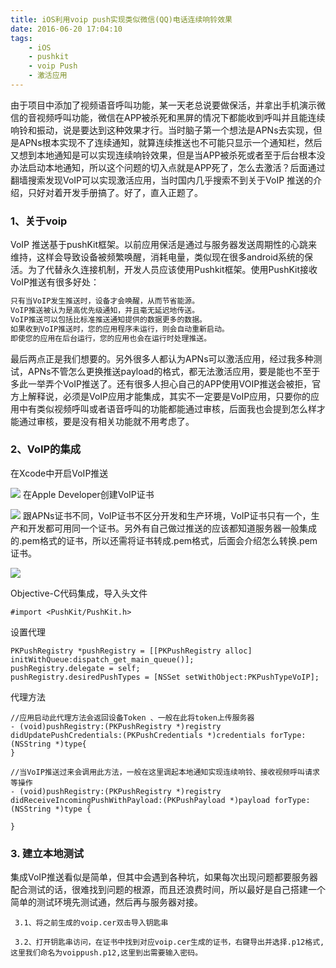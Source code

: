 ```yaml
---
title: iOS利用voip push实现类似微信(QQ)电话连续响铃效果
date: 2016-06-20 17:04:10
tags:
    - iOS
    - pushkit
    - voip Push
    - 激活应用
---
```

由于项目中添加了视频语音呼叫功能，某一天老总说要做保活，并拿出手机演示微信的音视频呼叫功能，微信在APP被杀死和黑屏的情况下都能收到呼叫并且能连续响铃和振动，说是要达到这种效果才行。<!-- more -->当时脑子第一个想法是APNs去实现，但是APNs根本实现不了连续通知，就算连续推送也不可能只显示一个通知栏，然后又想到本地通知是可以实现连续响铃效果，但是当APP被杀死或者至于后台根本没办法启动本地通知，所以这个问题的切入点就是APP死了，怎么去激活？后面通过翻墙搜索发现VoIP可以实现激活应用，当时国内几乎搜索不到关于VoIP 推送的介绍，只好对着开发手册搞了。好了，直入正题了。
	
### 1、关于voip
  VoIP 推送基于pushKit框架。以前应用保活是通过与服务器发送周期性的心跳来维持，这样会导致设备被频繁唤醒，消耗电量，类似现在很多android系统的保活。为了代替永久连接机制，开发人员应该使用Pushkit框架。使用PushKit接收VoIP推送有很多好处：
 ``` bash
只有当VoIP发生推送时，设备才会唤醒，从而节省能源。
VoIP推送被认为是高优先级通知，并且毫无延迟地传送。
VoIP推送可以包括比标准推送通知提供的数据更多的数据。
如果收到VoIP推送时，您的应用程序未运行，则会自动重新启动。
即使您的应用在后台运行，您的应用也会在运行时处理推送。
```
最后两点正是我们想要的。另外很多人都认为APNs可以激活应用，经过我多种测试，APNs不管怎么更换推送payload的格式，都无法激活应用，要是能也不至于多此一举弄个VoIP推送了。还有很多人担心自己的APP使用VOIP推送会被拒，官方上解释说，必须是VoIP应用才能集成，其实不一定要是VoIP应用，只要你的应用中有类似视频呼叫或者语音呼叫的功能都能通过审核，后面我也会提到怎么样才能通过审核，要是没有相关功能就不用考虑了。

### 2、VoIP的集成
  在Xcode中开启VoIP推送

![](./_image/voip_setting.png)
  在Apple Developer创建VoIP证书

![](./_image/voip_center.png)
跟APNs证书不同，VoIP证书不区分开发和生产环境，VoIP证书只有一个，生产和开发都可用同一个证书。另外有自己做过推送的应该都知道服务器一般集成的.pem格式的证书，所以还需将证书转成.pem格式，后面会介绍怎么转换.pem证书。
 
![](./_image/E87CDC43-8E1A-4AFE-A198-70FA18DDF5EE.png)

Objective-C代码集成，导入头文件
```
#import <PushKit/PushKit.h>
```
设置代理
```
PKPushRegistry *pushRegistry = [[PKPushRegistry alloc] initWithQueue:dispatch_get_main_queue()];
pushRegistry.delegate = self;
pushRegistry.desiredPushTypes = [NSSet setWithObject:PKPushTypeVoIP];
```
代理方法
```
//应用启动此代理方法会返回设备Token 、一般在此将token上传服务器
- (void)pushRegistry:(PKPushRegistry *)registry didUpdatePushCredentials:(PKPushCredentials *)credentials forType:(NSString *)type{
}
```
```
//当VoIP推送过来会调用此方法，一般在这里调起本地通知实现连续响铃、接收视频呼叫请求等操作
- (void)pushRegistry:(PKPushRegistry *)registry didReceiveIncomingPushWithPayload:(PKPushPayload *)payload forType:(NSString *)type {
    
}
```

### 3. 建立本地测试
集成VoIP推送看似是简单，但其中会遇到各种坑，如果每次出现问题都要服务器配合测试的话，很难找到问题的根源，而且还浪费时间，所以最好是自己搭建一个简单的测试环境先测试通，然后再与服务器对接。

     3.1、将之前生成的voip.cer双击导入钥匙串

     3.2、打开钥匙串访问，在证书中找到对应voip.cer生成的证书，右键导出并选择.p12格式,这里我们命名为voippush.p12,这里到出需要输入密码。


